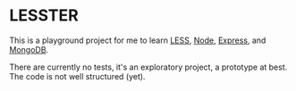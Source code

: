 # LESSTER

This is a playground project for me to learn [LESS](http://lesscss.org), [Node](http://nodejs.org), [Express](http://expressjs.com), and [MongoDB](http://mongodb.github.com/).

There are currently no tests, it's an exploratory project, a prototype at best. The code is not well structured (yet).
